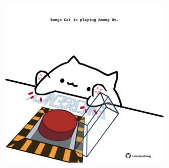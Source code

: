 <!-- built at 04/01/2025, 04:00:39 UTC -->
<p align="center">
  <img width="500" height="500" src="./ReadmeImage.svg">
</p>
